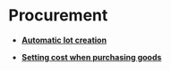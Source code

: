 # Procurement

- **[Automatic lot creation](https://docs.erp.net/tech/modules/logistics/procurement/automatic-lot-creation.html?q=Automatic%20lot%20creation)**

- **[Setting cost when purchasing goods](https://docs.erp.net/tech/modules/logistics/procurement/setting-cost-when-purchasing-goods.html?q=Setting%20cost%20when%20purchasing%20goods)**
